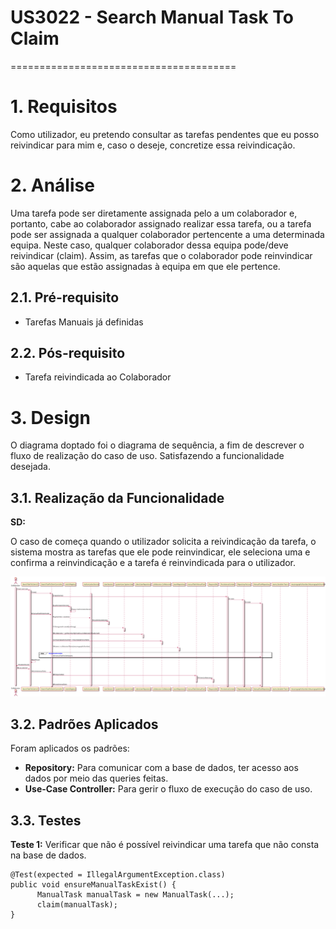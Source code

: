 # US3022 - Search Manual Task To Claim
=======================================


# 1. Requisitos

Como utilizador, eu pretendo consultar as tarefas pendentes que eu posso reivindicar para mim e, 
caso o deseje, concretize essa reivindicação.

# 2. Análise

Uma tarefa pode ser diretamente assignada pelo a um colaborador e, portanto, cabe ao colaborador
assignado realizar essa tarefa, ou a tarefa pode ser assignada a qualquer colaborador pertencente 
a uma determinada equipa. Neste caso, qualquer colaborador dessa equipa pode/deve reivindicar (claim).
Assim, as tarefas que o colaborador pode reinvindicar são aquelas que estão assignadas à equipa em 
que ele pertence.

## 2.1. Pré-requisito

* Tarefas Manuais já definidas

## 2.2. Pós-requisito

* Tarefa reivindicada ao Colaborador

# 3. Design

O diagrama doptado foi o diagrama de sequência, a fim de descrever o fluxo de realização do caso de uso.
Satisfazendo a funcionalidade desejada.

## 3.1. Realização da Funcionalidade

**SD:**

O caso de começa quando o utilizador solicita a reivindicação da tarefa, o sistema
mostra as tarefas que ele pode reinvindicar, ele seleciona uma e confirma
a reinvindicação e a tarefa é reinvindicada para o utilizador.

![US3022_SearchManualTaskToClaim.svg](US3022_SearchManualTaskToClaim.svg)

## 3.2. Padrões Aplicados

Foram aplicados os padrões:
* **Repository:** Para comunicar com a base de dados, ter acesso aos dados
  por meio das queries feitas.
* **Use-Case Controller:** Para gerir o fluxo de execução do caso de uso. 

## 3.3. Testes

**Teste 1:** Verificar que não é possível reivindicar uma tarefa que não consta na base de dados.

	@Test(expected = IllegalArgumentException.class)
    public void ensureManualTaskExist() {
          ManualTask manualTask = new ManualTask(...);
          claim(manualTask);
	}


